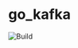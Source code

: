 # go_kafka
![Build](https://https://github.com/shashwat-kumar-phd/go_kafka/actions/workflows/go.yml/badge.svg)
